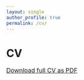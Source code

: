 ```yaml
---
layout: single
author_profile: true
permalink: /cv/
---
```


<body>
 <h1> CV</h1>
 <font size="3">
  <p class="paragraph_style_link"><a href="GabrielReyes_CV.pdf">Download full CV as PDF </a></p>
